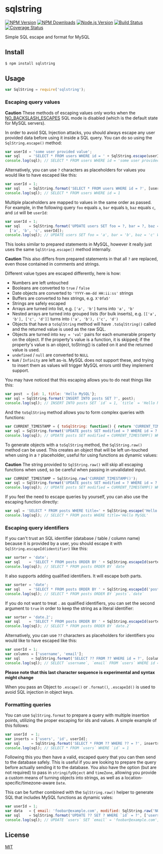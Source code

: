 # sqlstring

[![NPM Version][npm-version-image]][npm-url]
[![NPM Downloads][npm-downloads-image]][npm-url]
[![Node.js Version][node-image]][node-url]
[![Build Status][travis-image]][travis-url]
[![Coverage Status][coveralls-image]][coveralls-url]

Simple SQL escape and format for MySQL

## Install

```sh
$ npm install sqlstring
```

## Usage

<!-- eslint-disable no-undef, no-unused-vars -->

```js
var SqlString = require('sqlstring');
```

### Escaping query values

**Caution** These methods of escaping values only works when the
[NO_BACKSLASH_ESCAPES](https://dev.mysql.com/doc/refman/5.7/en/sql-mode.html#sqlmode_no_backslash_escapes)
SQL mode is disabled (which is the default state for MySQL servers).

In order to avoid SQL Injection attacks, you should always escape any user provided data before using it inside a SQL
query. You can do so using the
`SqlString.escape()` method:

<!-- eslint-disable no-undef -->

```js
var userId = 'some user provided value';
var sql    = 'SELECT * FROM users WHERE id = ' + SqlString.escape(userId);
console.log(sql); // SELECT * FROM users WHERE id = 'some user provided value'
```

Alternatively, you can use `?` characters as placeholders for values you would like to have escaped like this:

<!-- eslint-disable no-undef -->

```js
var userId = 1;
var sql    = SqlString.format('SELECT * FROM users WHERE id = ?', [userId]);
console.log(sql); // SELECT * FROM users WHERE id = 1
```

Multiple placeholders are mapped to values in the same order as passed. For example, in the following query `foo`
equals `a`, `bar` equals `b`, `baz` equals `c`, and
`id` will be `userId`:

<!-- eslint-disable no-undef -->

```js
var userId = 1;
var sql    = SqlString.format('UPDATE users SET foo = ?, bar = ?, baz = ? WHERE id = ?',
  ['a', 'b', 'c', userId]);
console.log(sql); // UPDATE users SET foo = 'a', bar = 'b', baz = 'c' WHERE id = 1
```

This looks similar to prepared statements in MySQL, however it really just uses the same `SqlString.escape()` method
internally.

**Caution** This also differs from prepared statements in that all `?` are replaced, even those contained in comments
and strings.

Different value types are escaped differently, here is how:

* Numbers are left untouched
* Booleans are converted to `true` / `false`
* Date objects are converted to `'YYYY-mm-dd HH:ii:ss'` strings
* Buffers are converted to hex strings, e.g. `X'0fa5'`
* Strings are safely escaped
* Arrays are turned into list, e.g. `['a', 'b']` turns into `'a', 'b'`
* Nested arrays are turned into grouped lists (for bulk inserts), e.g. `[['a',
  'b'], ['c', 'd']]` turns into `('a', 'b'), ('c', 'd')`
* Objects that have a `toSqlString` method will have `.toSqlString()` called and the returned value is used as the raw
  SQL.
* Objects are turned into `key = 'val'` pairs for each enumerable property on the object. If the property's value is a
  function, it is skipped; if the property's value is an object, toString() is called on it and the returned value is
  used.
* `undefined` / `null` are converted to `NULL`
* `NaN` / `Infinity` are left as-is. MySQL does not support these, and trying to insert them as values will trigger
  MySQL errors until they implement support.

You may have noticed that this escaping allows you to do neat things like this:

<!-- eslint-disable no-undef -->

```js
var post  = {id: 1, title: 'Hello MySQL'};
var sql = SqlString.format('INSERT INTO posts SET ?', post);
console.log(sql); // INSERT INTO posts SET `id` = 1, `title` = 'Hello MySQL'
```

And the `toSqlString` method allows you to form complex queries with functions:

<!-- eslint-disable no-undef -->

```js
var CURRENT_TIMESTAMP = { toSqlString: function() { return 'CURRENT_TIMESTAMP()'; } };
var sql = SqlString.format('UPDATE posts SET modified = ? WHERE id = ?', [CURRENT_TIMESTAMP, 42]);
console.log(sql); // UPDATE posts SET modified = CURRENT_TIMESTAMP() WHERE id = 42
```

To generate objects with a `toSqlString` method, the `SqlString.raw()` method can be used. This creates an object that
will be left un-touched when using in a `?`
placeholder, useful for using functions as dynamic values:

**Caution** The string provided to `SqlString.raw()` will skip all escaping functions when used, so be careful when
passing in unvalidated input.

<!-- eslint-disable no-undef -->

```js
var CURRENT_TIMESTAMP = SqlString.raw('CURRENT_TIMESTAMP()');
var sql = SqlString.format('UPDATE posts SET modified = ? WHERE id = ?', [CURRENT_TIMESTAMP, 42]);
console.log(sql); // UPDATE posts SET modified = CURRENT_TIMESTAMP() WHERE id = 42
```

If you feel the need to escape queries by yourself, you can also use the escaping function directly:

<!-- eslint-disable no-undef -->

```js
var sql = 'SELECT * FROM posts WHERE title=' + SqlString.escape('Hello MySQL');
console.log(sql); // SELECT * FROM posts WHERE title='Hello MySQL'
```

### Escaping query identifiers

If you can't trust an SQL identifier (database / table / column name) because it is provided by a user, you should
escape it with `SqlString.escapeId(identifier)` like this:

<!-- eslint-disable no-undef -->

```js
var sorter = 'date';
var sql    = 'SELECT * FROM posts ORDER BY ' + SqlString.escapeId(sorter);
console.log(sql); // SELECT * FROM posts ORDER BY `date`
```

It also supports adding qualified identifiers. It will escape both parts.

<!-- eslint-disable no-undef -->

```js
var sorter = 'date';
var sql    = 'SELECT * FROM posts ORDER BY ' + SqlString.escapeId('posts.' + sorter);
console.log(sql); // SELECT * FROM posts ORDER BY `posts`.`date`
```

If you do not want to treat `.` as qualified identifiers, you can set the second argument to `true` in order to keep the
string as a literal identifier:

<!-- eslint-disable no-undef -->

```js
var sorter = 'date.2';
var sql    = 'SELECT * FROM posts ORDER BY ' + SqlString.escapeId(sorter, true);
console.log(sql); // SELECT * FROM posts ORDER BY `date.2`
```

Alternatively, you can use `??` characters as placeholders for identifiers you would like to have escaped like this:

<!-- eslint-disable no-undef -->

```js
var userId = 1;
var columns = ['username', 'email'];
var sql     = SqlString.format('SELECT ?? FROM ?? WHERE id = ?', [columns, 'users', userId]);
console.log(sql); // SELECT `username`, `email` FROM `users` WHERE id = 1
```

**Please note that this last character sequence is experimental and syntax might change**

When you pass an Object to `.escape()` or `.format()`, `.escapeId()` is used to avoid SQL injection in object keys.

### Formatting queries

You can use `SqlString.format` to prepare a query with multiple insertion points, utilizing the proper escaping for ids
and values. A simple example of this follows:

<!-- eslint-disable no-undef -->

```js
var userId  = 1;
var inserts = ['users', 'id', userId];
var sql     = SqlString.format('SELECT * FROM ?? WHERE ?? = ?', inserts);
console.log(sql); // SELECT * FROM `users` WHERE `id` = 1
```

Following this you then have a valid, escaped query that you can then send to the database safely. This is useful if you
are looking to prepare the query before actually sending it to the database. You also have the option (but are not
required) to pass in `stringifyObject` and `timeZone`, allowing you provide a custom means of turning objects into
strings, as well as a location-specific/timezone-aware `Date`.

This can be further combined with the `SqlString.raw()` helper to generate SQL that includes MySQL functions as dynamic
vales:

<!-- eslint-disable no-undef -->

```js
var userId = 1;
var data   = { email: 'foobar@example.com', modified: SqlString.raw('NOW()') };
var sql    = SqlString.format('UPDATE ?? SET ? WHERE `id` = ?', ['users', data, userId]);
console.log(sql); // UPDATE `users` SET `email` = 'foobar@example.com', `modified` = NOW() WHERE `id` = 1
```

## License

[MIT](LICENSE)

[npm-version-image]: https://img.shields.io/npm/v/sqlstring.svg

[npm-downloads-image]: https://img.shields.io/npm/dm/sqlstring.svg

[npm-url]: https://npmjs.org/package/sqlstring

[travis-image]: https://img.shields.io/travis/mysqljs/sqlstring/master.svg

[travis-url]: https://travis-ci.org/mysqljs/sqlstring

[coveralls-image]: https://img.shields.io/coveralls/mysqljs/sqlstring/master.svg

[coveralls-url]: https://coveralls.io/r/mysqljs/sqlstring?branch=master

[node-image]: https://img.shields.io/node/v/sqlstring.svg

[node-url]: https://nodejs.org/en/download
